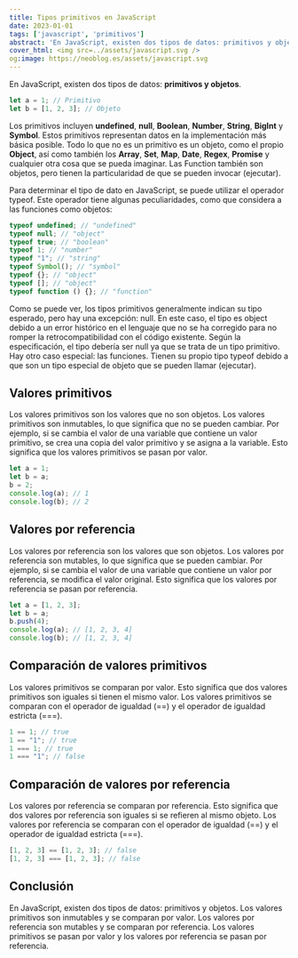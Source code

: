 ```yaml
---
title: Tipos primitivos en JavaScript
date: 2023-01-01
tags: ['javascript', 'primitivos']
abstract: 'En JavaScript, existen dos tipos de datos: primitivos y objetos.'
cover_html: <img src=../assets/javascript.svg />
og:image: https://neoblog.es/assets/javascript.svg
---
```


En JavaScript, existen dos tipos de datos: **primitivos y objetos**.

```javascript
let a = 1; // Primitivo
let b = [1, 2, 3]; // Objeto
```

Los primitivos incluyen **undefined**, **null**, **Boolean**, **Number**,
**String**, **BigInt** y **Symbol**. Estos primitivos representan datos en la
implementación más básica posible. Todo lo que no es un primitivo es un objeto,
como el propio **Object**, así como también los **Array**, **Set**, **Map**,
**Date**, **Regex**, **Promise** y cualquier otra cosa que se pueda imaginar.
Las Function también son objetos, pero tienen la particularidad de que se pueden
invocar (ejecutar).

Para determinar el tipo de dato en JavaScript, se puede utilizar el operador
typeof. Este operador tiene algunas peculiaridades, como que considera a las
funciones como objetos:

```javascript
typeof undefined; // "undefined"
typeof null; // "object"
typeof true; // "boolean"
typeof 1; // "number"
typeof "1"; // "string"
typeof Symbol(); // "symbol"
typeof {}; // "object"
typeof []; // "object"
typeof function () {}; // "function"
```

Como se puede ver, los tipos primitivos generalmente indican su tipo esperado,
pero hay una excepción: null. En este caso, el tipo es object debido a un error
histórico en el lenguaje que no se ha corregido para no romper la
retrocompatibilidad con el código existente. Según la especificación, el tipo
debería ser null ya que se trata de un tipo primitivo. Hay otro caso especial:
las funciones. Tienen su propio tipo typeof debido a que son un tipo especial de
objeto que se pueden llamar (ejecutar).

## Valores primitivos

Los valores primitivos son los valores que no son objetos. Los valores
primitivos son inmutables, lo que significa que no se pueden cambiar. Por
ejemplo, si se cambia el valor de una variable que contiene un valor primitivo,
se crea una copia del valor primitivo y se asigna a la variable. Esto significa
que los valores primitivos se pasan por valor.

```javascript
let a = 1;
let b = a;
b = 2;
console.log(a); // 1
console.log(b); // 2
```

## Valores por referencia

Los valores por referencia son los valores que son objetos. Los valores por
referencia son mutables, lo que significa que se pueden cambiar. Por ejemplo, si
se cambia el valor de una variable que contiene un valor por referencia, se
modifica el valor original. Esto significa que los valores por referencia se
pasan por referencia.

```javascript
let a = [1, 2, 3];
let b = a;
b.push(4);
console.log(a); // [1, 2, 3, 4]
console.log(b); // [1, 2, 3, 4]
```

## Comparación de valores primitivos

Los valores primitivos se comparan por valor. Esto significa que dos valores
primitivos son iguales si tienen el mismo valor. Los valores primitivos se
comparan con el operador de igualdad (==) y el operador de igualdad estricta
(===).

```javascript
1 == 1; // true
1 == "1"; // true
1 === 1; // true
1 === "1"; // false
```

## Comparación de valores por referencia

Los valores por referencia se comparan por referencia. Esto significa que dos
valores por referencia son iguales si se refieren al mismo objeto. Los valores
por referencia se comparan con el operador de igualdad (==) y el operador de
igualdad estricta (===).

```javascript
[1, 2, 3] == [1, 2, 3]; // false
[1, 2, 3] === [1, 2, 3]; // false
```

## Conclusión

En JavaScript, existen dos tipos de datos: primitivos y objetos. Los valores
primitivos son inmutables y se comparan por valor. Los valores por referencia
son mutables y se comparan por referencia. Los valores primitivos se pasan por
valor y los valores por referencia se pasan por referencia.
